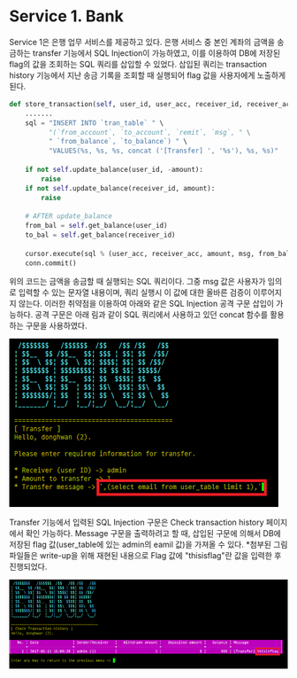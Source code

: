 # Service 1. Bank

Service 1은 은행 업무 서비스를 제공하고 있다. 은행 서비스 중 본인 계좌의 금액을 송금하는 transfer 기능에서 SQL Injection이 가능하였고, 이를 이용하여 DB에 저장된 flag의 값을 조회하는 SQL 쿼리를 삽입할 수 있었다. 삽입된 쿼리는 transaction history 기능에서 지난 송금 기록을 조회할 때 실행되어 flag 값을 사용자에게 노출하게 된다.  

```python
def store_transaction(self, user_id, user_acc, receiver_id, receiver_acc, amount, msg):
    .......							                 
    sql = "INSERT INTO `tran_table` " \	
          "(`from_account`, `to_account`, `remit`, `msg`, " \
          " `from_balance`, `to_balance`) " \
          "VALUES(%s, %s, %s, concat ('[Transfer] ', '%s'), %s, %s)"

	if not self.update_balance(user_id, -amount):
        raise
    if not self.update_balance(receiver_id, amount):
        raise

    # AFTER update_balance
    from_bal = self.get_balance(user_id)
    to_bal = self.get_balance(receiver_id)

	cursor.execute(sql % (user_acc, receiver_acc, amount, msg, from_bal, to_bal))
    conn.commit()
```
위의 코드는 금액을 송금할 때 실행되는 SQL 쿼리이다. 그중 msg 값은 사용자가 임의로 입력할 수 있는 문자열 내용이며, 쿼리 실행시 이 값에 대한 올바른 검증이 이루어지지 않는다. 이러한 취약점을 이용하여 아래와 같은 SQL Injection 공격 구문 삽입이 가능하다. 공격 구문은 아래 림과 같이 SQL 쿼리에서 사용하고 있던 concat 함수를 활용하는 구문을 사용하였다.

![exploit\_bank1](img/bank_1.png)

Transfer 기능에서 입력된 SQL Injection 구문은 Check transaction history 페이지에서 확인 가능하다. Message 구문을 출력하려고 할 때, 삽입된 구문에 의해서 DB에 저장된 flag 값(user\_table에 있는 admin의 eamil 값)을 가져올 수 있다. 
*첨부된 그림 파일들은 write-up을 위해 재현된 내용으로 Flag 값에 "thisisflag"란 값을 입력한 후 진행되었다.

![exploit\_bank2](img/bank_2.png)
